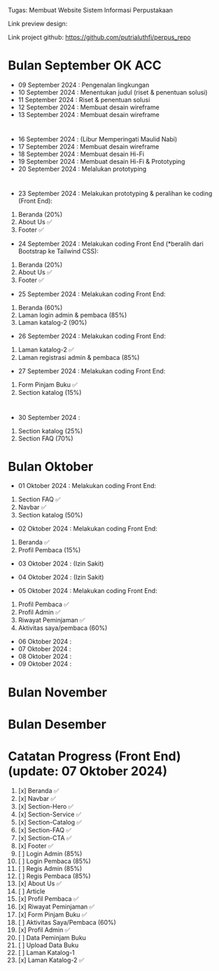 Tugas: Membuat Website Sistem Informasi Perpustakaan

Link preview design: 

Link project github: https://github.com/putrialuthfi/perpus_repo
#

# Bulan September OK ACC
- 09 September 2024 : Pengenalan lingkungan
- 10 September 2024 : Menentukan judul (riset & penentuan solusi)
- 11 September 2024 : Riset & penentuan solusi
- 12 September 2024 : Membuat desain wireframe
- 13 September 2024 : Membuat desain wireframe
#
- 16 September 2024 : (Libur Memperingati Maulid Nabi)
- 17 September 2024 : Membuat desain wireframe
- 18 September 2024 : Membuat desain Hi-Fi
- 19 September 2024 : Membuat desain Hi-Fi & Prototyping
- 20 September 2024 : Melalukan prototyping
#
- 23 September 2024 : Melakukan prototyping & peralihan ke coding (Front End):
1. Beranda (20%)
2. About Us ✅
3. Footer ✅

- 24 September 2024 : Melakukan coding Front End (*beralih dari Bootstrap ke Tailwind CSS):
1. Beranda (20%)
2. About Us ✅
3. Footer ✅


- 25 September 2024 : Melakukan coding Front End:
1. Beranda (60%)
2. Laman login admin & pembaca (85%)
3. Laman katalog-2 (90%)


- 26 September 2024 : Melakukan coding Front End:
1. Laman katalog-2 ✅
2. Laman registrasi admin & pembaca (85%)


- 27 September 2024 : Melakukan coding Front End:
1. Form Pinjam Buku ✅
2. Section katalog (15%)


#
- 30 September 2024 :
1. Section katalog (25%)
2. Section FAQ (70%)

# Bulan Oktober
- 01 Oktober 2024 : Melakukan coding Front End:
1. Section FAQ ✅
2. Navbar ✅
3. Section katalog (50%)

- 02 Oktober 2024 : Melakukan coding Front End:
1. Beranda ✅
2. Profil Pembaca (15%)

- 03 Oktober 2024 : (Izin Sakit)
- 04 Oktober 2024 : (Izin Sakit)

- 05 Oktober 2024 : 
Melakukan coding Front End:
1. Profil Pembaca ✅
2. Profil Admin ✅
3. Riwayat Peminjaman ✅
4. Aktivitas saya/pembaca (60%)

- 06 Oktober 2024 : 
- 07 Oktober 2024 : 
- 08 Oktober 2024 : 
- 09 Oktober 2024 : 


# Bulan November


# Bulan Desember


##
# Catatan Progress (Front End) (update: 07 Oktober 2024)
1. [x] Beranda ✅
2. [x] Navbar ✅
3. [x] Section-Hero ✅
4. [x] Section-Service ✅
5. [x] Section-Catalog ✅
6. [x] Section-FAQ ✅
7. [x] Section-CTA ✅
8. [x] Footer ✅
9. [ ] Login Admin (85%)
10. [ ] Login Pembaca (85%)
11. [ ] Regis Admin (85%)
12. [ ] Regis Pembaca (85%)
13. [x] About Us ✅
14. [ ] Article
15. [x] Profil Pembaca ✅
16. [x] Riwayat Peminjaman ✅
17. [x] Form Pinjam Buku ✅
18. [ ] Aktivitas Saya/Pembaca (60%)
19. [x] Profil Admin ✅
20. [ ] Data Peminjam Buku
21. [ ] Upload Data Buku
22. [ ] Laman Katalog-1
23. [x] Laman Katalog-2 ✅
